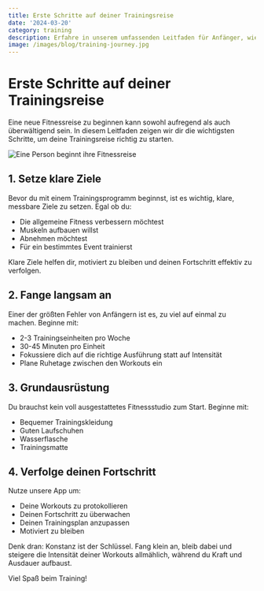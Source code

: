 ```yaml
---
title: Erste Schritte auf deiner Trainingsreise
date: '2024-03-20'
category: training
description: Erfahre in unserem umfassenden Leitfaden für Anfänger, wie du deine Fitnessreise beginnen kannst.
image: /images/blog/training-journey.jpg
---
```


# Erste Schritte auf deiner Trainingsreise

Eine neue Fitnessreise zu beginnen kann sowohl aufregend als auch überwältigend sein. In diesem Leitfaden zeigen wir dir die wichtigsten Schritte, um deine Trainingsreise richtig zu starten.

![Eine Person beginnt ihre Fitnessreise](/mood_1.jpg)

## 1. Setze klare Ziele

Bevor du mit einem Trainingsprogramm beginnst, ist es wichtig, klare, messbare Ziele zu setzen. Egal ob du:
- Die allgemeine Fitness verbessern möchtest
- Muskeln aufbauen willst
- Abnehmen möchtest
- Für ein bestimmtes Event trainierst

Klare Ziele helfen dir, motiviert zu bleiben und deinen Fortschritt effektiv zu verfolgen.

## 2. Fange langsam an

Einer der größten Fehler von Anfängern ist es, zu viel auf einmal zu machen. Beginne mit:
- 2-3 Trainingseinheiten pro Woche
- 30-45 Minuten pro Einheit
- Fokussiere dich auf die richtige Ausführung statt auf Intensität
- Plane Ruhetage zwischen den Workouts ein

## 3. Grundausrüstung

Du brauchst kein voll ausgestattetes Fitnessstudio zum Start. Beginne mit:
- Bequemer Trainingskleidung
- Guten Laufschuhen
- Wasserflasche
- Trainingsmatte

## 4. Verfolge deinen Fortschritt

Nutze unsere App um:
- Deine Workouts zu protokollieren
- Deinen Fortschritt zu überwachen
- Deinen Trainingsplan anzupassen
- Motiviert zu bleiben

Denk dran: Konstanz ist der Schlüssel. Fang klein an, bleib dabei und steigere die Intensität deiner Workouts allmählich, während du Kraft und Ausdauer aufbaust.

Viel Spaß beim Training! 